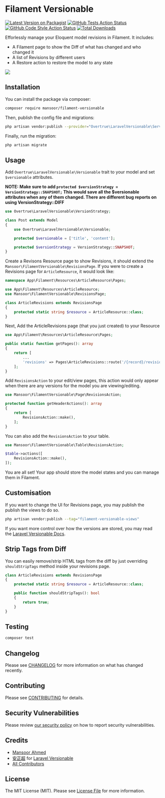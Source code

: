 # Filament Versionable

[![Latest Version on Packagist](https://img.shields.io/packagist/v/mansoor/filament-versionable.svg?style=flat-square)](https://packagist.org/packages/mansoor/filament-versionable)
[![GitHub Tests Action Status](https://img.shields.io/github/actions/workflow/status/mansoor/filament-versionable/run-tests.yml?branch=main&label=tests&style=flat-square)](https://github.com/mansoor/filament-versionable/actions?query=workflow%3Arun-tests+branch%3Amain)
[![GitHub Code Style Action Status](https://img.shields.io/github/actions/workflow/status/mansoor/filament-versionable/fix-php-code-style-issues.yml?branch=main&label=code%20style&style=flat-square)](https://github.com/mansoor/filament-versionable/actions?query=workflow%3A"Fix+PHP+code+style+issues"+branch%3Amain)
[![Total Downloads](https://img.shields.io/packagist/dt/mansoor/filament-versionable.svg?style=flat-square)](https://packagist.org/packages/mansoor/filament-versionable)

Efforlessly manage your Eloquent model revisions in Filament. It includes:

- A Filament page to show the Diff of what has changed and who changed it
- A list of Revisions by different users
- A Restore action to restore the model to any state

![](./screenshot.png)

## Installation

You can install the package via composer:

```bash
composer require mansoor/filament-versionable
```

Then, publish the config file and migrations:

```bash
php artisan vendor:publish --provider="Overtrue\LaravelVersionable\ServiceProvider"
```

Finally, run the migration:

```bash
php artisan migrate
```

## Usage

Add `Overtrue\LaravelVersionable\Versionable` trait to your model and set `$versionable` attributes.

**NOTE: Make sure to add `protected $versionStrategy = VersionStrategy::SNAPSHOT;` This would save all the $versionable attributes when any of them changed. There are different bug reports on using VersionStrategy::DIFF**

```php
use Overtrue\LaravelVersionable\VersionStrategy;

class Post extends Model
{
    use Overtrue\LaravelVersionable\Versionable;

    protected $versionable = ['title', 'content'];

    protected $versionStrategy = VersionStrategy::SNAPSHOT;
}
```

Create a Revisons Resource page to show Revisions, it should extend the `Mansoor\FilamentVersionable\RevisionsPage`. If you were to create a Revisions page for `ArticleResource`, it would look like:

```php
namespace App\Filament\Resources\ArticleResource\Pages;

use App\Filament\Resources\ArticleResource;
use Mansoor\FilamentVersionable\RevisionsPage;

class ArticleRevisions extends RevisionsPage
{
    protected static string $resource = ArticleResource::class;
}
```

Next, Add the ArticleRevisions page (that you just created) to your Resource

```php
use App\Filament\Resources\ArticleResource\Pages;

public static function getPages(): array
{
    return [
        ...
        'revisions' => Pages\ArticleRevisions::route('/{record}/revisions'),
    ];
}
```

Add `RevisionsAction` to your edit/view pages, this action would only appear when there are any versions for the model you are viewing/editing.

```php
use Mansoor\FilamentVersionable\Page\RevisionsAction;

protected function getHeaderActions(): array
{
    return [
        RevisionsAction::make(),
    ];
}
```

You can also add the `RevisionsAction` to your table.

```php
use Mansoor\FilamentVersionable\Table\RevisionsAction;

$table->actions([
    RevisionsAction::make(),
]);
```

You are all set! Your app should store the model states and you can manage them in Filament.

## Customisation

If you want to change the UI for Revisions page, you may publish the publish the views to do so.

```bash
php artisan vendor:publish --tag="filament-versionable-views"
```

If you want more control over how the versions are stored, you may read the [Laravel Versionable Docs](https://github.com/overtrue/laravel-versionable).

## Strip Tags from Diff

You can easily remove/strip HTML tags from the diff by just overriding `shouldStripTags` method inside your revisions page.

```php
class ArticleRevisions extends RevisionsPage
{
    protected static string $resource = ArticleResource::class;

    public function shouldStripTags(): bool
    {
        return true;
    }
}
```

## Testing

```bash
composer test
```

## Changelog

Please see [CHANGELOG](CHANGELOG.md) for more information on what has changed recently.

## Contributing

Please see [CONTRIBUTING](.github/CONTRIBUTING.md) for details.

## Security Vulnerabilities

Please review [our security policy](../../security/policy) on how to report security vulnerabilities.

## Credits

- [Mansoor Ahmed](https://github.com/mansoorkhan96)
- [安正超](https://github.com/overtrue) for [Laravel Versionable](https://github.com/overtrue/laravel-versionable)
- [All Contributors](../../contributors)

## License

The MIT License (MIT). Please see [License File](LICENSE.md) for more information.
